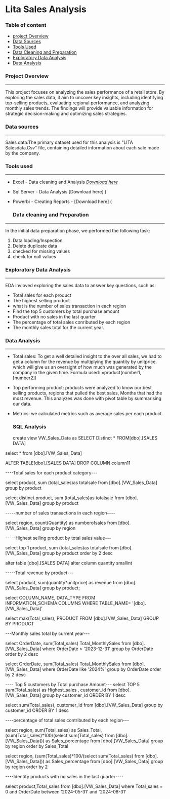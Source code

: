 # Lita Sales Analysis 

### Table of content 

- [project Overview](#project-overview)
- [Data Sources](#data-sources)
- [Tools Used](#tools-used)
- [Data Cleaning and Preparation](#data-cleaning-and-preparation)
- [Exploratory Data Analysis](#exploratory-data-analysis)
- [Data Analysis](#data-analysis)

### Project Overview 
---

This project focuses on analyzing the sales performance of a retail store. By exploring the sales data, it aim to uncover key insights, including identifying top-selling products, evaluating regional performance, and analyzing monthly sales trends. The findings will provide valuable information for strategic decision-making and optimizing sales strategies.

### Data sources 
---

Sales data:The primary dataset used  for this analysis is "LITA Salesdata.Csv" file, containing detailed information about each sale made by the company. 

### Tools used 
---

- Excel - Data cleaning and Analysis [*Download here*](https://www.microsoft.com/en-ng/)
- Sql Server - Data Analysis [Download here] (
- Powerbi - Creating Reports - [Download here] (

  ### Data cleaning and Preparation
---
  In the initial data preparation phase, we performed the following task:
  1. Data loading/Inspection
  2. Delete duplicate data
  3. checked for missing values
  4. check for null values 

  ### Exploratory Data Analysis
---
  EDA invloved exploring the sales data to answer key questions, such as:

  
  -  Total sales for each product
  - The highest selling product 
  - what is the number of sales transaction in each region
  - Find the top 5 customers by total purchase amount
  - Product with no sales in the last quarter
  - The percentage of total sales conributed by each region
  - The monthly sales total for the current year.

 ### Data Analysis
 ---
 - Total sales: To get a well detailed insight to the over all sales, we had to get a column for the revenue by multiplying the quantity by unitprice. which will give us an oversight of how much was generated by the company in the given time. Formula used: =product(number1,[number2])
- Top performing product: products were analyzed to know our best selling products, regions that pulled the best sales, Months that had the most revenue. This analyzes was done with pivot table by summarising our data.
- Metrics: we calculated metrics such as average sales per each product.


  ### SQL Analysis

  create view VW_Sales_Data
as
SELECT Distinct * FROM[dbo].[SALES DATA]

select * from [dbo].[VW_Sales_Data]

ALTER TABLE[dbo].[SALES DATA]
DROP COLUMN column11

----Total sales for each product category---

select product, sum (total_sales)as totalsale
from [dbo].[VW_Sales_Data]
group by product

select distinct product, sum (total_sales)as totalsale
from [dbo].[VW_Sales_Data]
group by product

-----number of sales transactions in each region----

select  region, count(Quantity) as numberofsales
from [dbo].[VW_Sales_Data]
group by region

-----Highest selling product by total sales value---

select top 1 product, sum (total_sales)as totalsale
from [dbo].[VW_Sales_Data]
group by product
order by 2 desc

alter table [dbo].[SALES DATA]
alter column quantity smallint

-----Total revenue by product---

select product, sum(quantity*unitprice) as revenue
from [dbo].[VW_Sales_Data]
group by product;

select COLUMN_NAME, DATA_TYPE FROM INFORMATION_SCHEMA.COLUMNS 
WHERE TABLE_NAME= '[dbo].[VW_Sales_Data]'


select max(Total_sales), PRODUCT
FROM [dbo].[VW_Sales_Data]
GROUP BY PRODUCT

---Monthly sales total by current year---

select OrderDate, sum(Total_sales) Total_MonthlySales
from [dbo].[VW_Sales_Data]
where OrderDate > '2023-12-31'
group by OrderDate
order by 2 desc


select OrderDate, sum(Total_sales) Total_MonthlySales
from [dbo].[VW_Sales_Data]
where OrderDate like '2024%'
group by OrderDate
order by 2 desc


---- Top 5 customers by Total purchase Amount---
select   TOP 5 sum(Total_sales) as Highest_sales , customer_id
from [dbo].[VW_Sales_Data]
group by customer_id
ORDER BY 1 desc

select  sum(Total_sales), customer_id
from [dbo].[VW_Sales_Data]
group by customer_id
ORDER BY 1 desc

----percentage of total sales contributed by each region---

select region, sum(Total_sales) as Sales_Total,
(sum(Total_sales)*100/(select sum(Total_sales) from [dbo].[VW_Sales_Data])) as Sales_percentage
from [dbo].[VW_Sales_Data]
group by region
order by Sales_Total

 select region, 
(sum(Total_sales)*100/(select sum(Total_sales) from [dbo].[VW_Sales_Data])) as Sales_percentage
from [dbo].[VW_Sales_Data]
group by region
order by 2

 

----Identify products with no sales in the last quarter----

select product,Total_sales
from [dbo].[VW_Sales_Data]
where Total_sales = 0  and OrderDate between '2024-05-31' and '2024-08-31'

 

 
  
